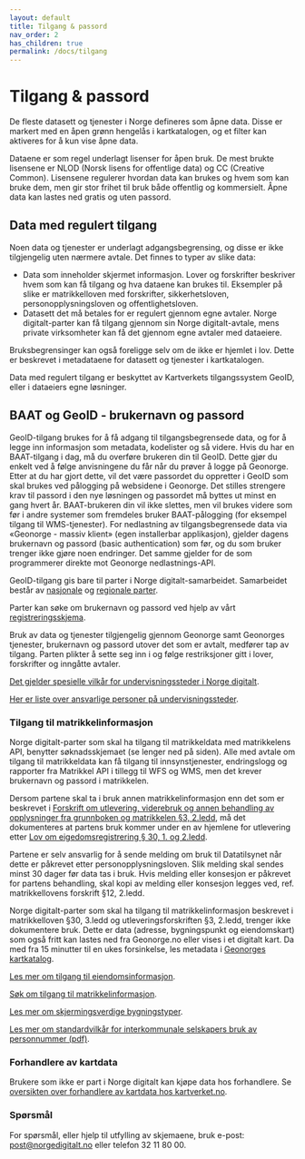 ```yaml
---
layout: default
title: Tilgang & passord
nav_order: 2
has_children: true
permalink: /docs/tilgang
---
```


# Tilgang & passord

De fleste datasett og tjenester i Norge defineres som åpne data. Disse er markert med en åpen grønn hengelås i kartkatalogen, og et filter kan aktiveres for å kun vise åpne data.

Dataene er som regel underlagt lisenser for åpen bruk. De mest brukte lisensene er NLOD (Norsk lisens for offentlige data) og CC (Creative Common). Lisensene regulerer hvordan data kan brukes og hvem som kan bruke dem, men gir stor frihet til bruk både offentlig og kommersielt. Åpne data kan lastes ned gratis og uten passord.

## Data med regulert tilgang

Noen data og tjenester er underlagt adgangsbegrensing, og disse er ikke tilgjengelig uten nærmere avtale. Det finnes to typer av slike data:

- Data som inneholder skjermet informasjon. Lover og forskrifter beskriver hvem som kan få tilgang og hva dataene kan brukes til. Eksempler på slike er matrikkelloven med forskrifter, sikkerhetsloven, personopplysningsloven og offentlighetsloven.
- Datasett det må betales for er regulert gjennom egne avtaler. Norge digitalt-parter kan få tilgang gjennom sin Norge digitalt-avtale, mens private virksomheter kan få det gjennom egne avtaler med dataeiere.

Bruksbegrensinger kan også foreligge selv om de ikke er hjemlet i lov. Dette er beskrevet i metadataene for datasett og tjenester i kartkatalogen.

Data med regulert tilgang er beskyttet av Kartverkets tilgangssystem GeoID, eller i dataeiers egne løsninger.

## BAAT og GeoID - brukernavn og passord

GeoID-tilgang brukes for å få adgang til tilgangsbegrensede data, og for å legge inn informasjon som metadata, kodelister og så videre. Hvis du har en BAAT-tilgang i dag, må du overføre brukeren din til GeoID. Dette gjør du enkelt ved å følge anvisningene du får når du prøver å logge på Geonorge. Etter at du har gjort dette, vil det være passordet du oppretter i GeoID som skal brukes ved pålogging på websidene i Geonorge. Det stilles strengere krav til passord i den nye løsningen og passordet må byttes ut minst en gang hvert år. BAAT-brukeren din vil ikke slettes, men vil brukes videre som før i andre systemer som fremdeles bruker BAAT-pålogging (for eksempel tilgang til WMS-tjenester). For nedlastning av tilgangsbegrensede data via «Geonorge - massiv klient» (egen installerbar applikasjon), gjelder dagens brukernavn og passord (basic authentication) som før, og du som bruker trenger ikke gjøre noen endringer. Det samme gjelder for de som programmerer direkte mot Geonorge nedlastnings-API.

GeoID-tilgang gis bare til parter i Norge digitalt-samarbeidet. Samarbeidet består av [nasjonale](https://www.geonorge.no/globalassets/geonorge2/parter/nasjonale-parter-i-norge-digitalt-1.pdf) og [regionale parter](https://www.geonorge.no/globalassets/geonorge2/parter/regionale-parter-i-norge-digitalt.pdf).

Parter kan søke om brukernavn og passord ved hjelp av vårt [registreringsskjema](http://www.geonorge.no/NDUserForm/).

Bruk av data og tjenester tilgjengelig gjennom Geonorge samt Geonorges tjenester, brukernavn og passord utover det som er avtalt, medfører tap av tilgang. Parten plikter å sette seg inn i og følge restriksjoner gitt i lover, forskrifter og inngåtte avtaler.

[Det gjelder spesielle vilkår for undervisningssteder i Norge digitalt](https://www.geonorge.no/Geodataarbeid/Norge-digitalt/studenter-og-undervisningssteder/).

[Her er liste over ansvarlige personer på undervisningssteder](https://www.geonorge.no/globalassets/geonorge2/parter/nasjonale-parter-i-norge-digitalt-1.pdf).

### Tilgang til matrikkelinformasjon

Norge digitalt-parter som skal ha tilgang til matrikkeldata med matrikkelens API, benytter søknadsskjemaet (se lenger ned på siden). Alle med avtale om tilgang til matrikkeldata kan få tilgang til innsynstjenester, endringslogg og rapporter fra Matrikkel API i tillegg til WFS og WMS, men det krever brukernavn og passord i matrikkelen.

Dersom partene skal ta i bruk annen matrikkelinformasjon enn det som er beskrevet i [Forskrift om utlevering, viderebruk og annen behandling av opplysninger fra grunnboken og matrikkelen §3, 2.ledd](https://lovdata.no/dokument/SF/forskrift/2013-12-18-1599?q=matrikkellov), må det dokumenteres at partens bruk kommer under en av hjemlene for utlevering etter [Lov om eigedomsregistrering § 30, 1. og 2.ledd](https://lovdata.no/dokument/NL/lov/2005-06-17-101).

Partene er selv ansvarlig for å sende melding om bruk til Datatilsynet når dette er påkrevet etter personopplysningsloven. Slik melding skal sendes minst 30 dager før data tas i bruk. Hvis melding eller konsesjon er påkrevet for partens behandling, skal kopi av melding eller konsesjon legges ved, ref. matrikkellovens forskrift §12, 2.ledd.

Norge digitalt-parter som skal ha tilgang til matrikkelinformasjon beskrevet i matrikkelloven §30, 3.ledd og utleveringsforskriften §3, 2.ledd, trenger ikke dokumentere bruk. Dette er data (adresse, bygningspunkt og eiendomskart) som også fritt kan lastes ned fra Geonorge.no eller vises i et digitalt kart. Da med fra 15 minutter til en ukes forsinkelse, les metadata i [Geonorges kartkatalog](https://kartkatalog.geonorge.no/?type=dataset&type=series&type=service&organization=Kartverket&dataaccess=Det%20er%20ingen%20begrensninger%20p%C3%A5%20tilgang%20til%20datasett%20og%20tjenester&theme=Eiendom).

[Les mer om tilgang til eiendomsinformasjon](https://kartverket.no/api-og-data/eiendomsdata).

[Søk om tilgang til matrikkelinformasjon](https://kartverket.no/api-og-data/eiendomsdata/soknad-api-tilgang).

[Les mer om skjermingsverdige bygningstyper](https://www.kartverket.no/eiendom/bygninger/skjermingsverdige-bygningstyper).

[Les mer om standardvilkår for interkommunale selskapers bruk av personnummer (pdf)](https://www.geonorge.no/globalassets/geonorge2/diverse-filer-norge-digitalt/interkommunaleselskaperogbehovfortilgangtilpersonnummerimatrikkelen.pdf).

### Forhandlere av kartdata

Brukere som ikke er part i Norge digitalt kan kjøpe data hos forhandlere. Se [oversikten over forhandlere av kartdata hos kartverket.no](http://www.kartverket.no/Bestille/Bestille-kartdata/).

### Spørsmål

For spørsmål, eller hjelp til utfylling av skjemaene, bruk e-post: [post@norgedigitalt.no](mailto:post@norgedigitalt.no) eller telefon 32 11 80 00.
